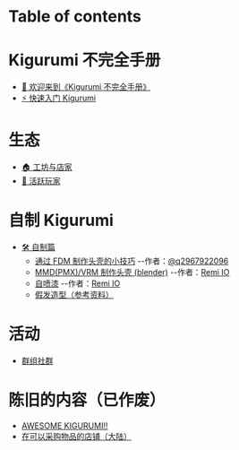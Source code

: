 # Table of contents

# Kigurumi 不完全手册

- [👏 欢迎来到《Kigurumi 不完全手册》](README.md)
- [⚡ 快速入门 Kigurumi](get-start.md)

# 生态

- [🏠 工坊与店家](creator-workshop.md)
- [🐯 活跃玩家](dalao.md)

# 自制 Kigurumi

- [🛠 自制篇](DIY/README.md)
  - [通过 FDM 制作头壳的小技巧](./DIY/Tips-for-FDM.md) --作者：[@q2967922096](https://twitter.com/q2967922096)
  - [ MMD(PMX)/VRM 制作头壳 (blender)](./DIY/Tips-for-made-by-pmx-vrm.md) --作者：[Remi IO](https://twitter.com/Remi_IO)
  - [自喷漆](./DIY/Tips-for-painting.md) --作者：[Remi IO](https://twitter.com/Remi_IO)
  - [假发造型（参考资料）](./DIY/wigs-ref.md)

# 活动

- [群组社群](groups.md)

# 陈旧的内容（已作废）

- [AWESOME KIGURUMI!!](old_content/README.md)
- [在可以采购物品的店铺（大陆）](old_content/SHOP.md)
